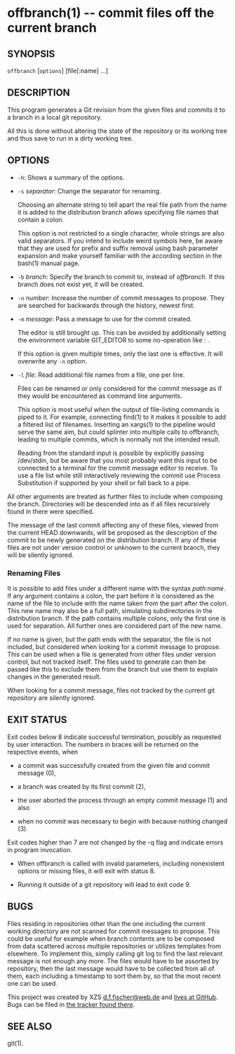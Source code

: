 offbranch(1) -- commit files off the current branch
===================================================

## SYNOPSIS

`offbranch` [`options`] [file[:name] ...]


## DESCRIPTION

This program generates a Git revision from the given files and commits it to a branch in a local git repository.

All this is done without altering the state of the repository or its working tree and thus save to run in a dirty working tree.


## OPTIONS

  - `-h`:
    Shows a summary of the options.

  - `-s` _separator_:
    Change the separator for renaming.

    Choosing an alternate string to tell apart the real file path from the name it is added to the distribution branch allows specifying file names that contain a colon.

    This option is not restricted to a single character, whole strings are also valid separators. If you intend to include weird symbols here, be aware that they are used for prefix and suffix removal using bash parameter expansion and make yourself familiar with the according section in the bash(1) manual page.

  - `-b` _branch_:
    Specify the branch to commit to, instead of _offbranch_. If this branch does not exist yet, it will be created.

  - `-n` _number_:
    Increase the number of commit messages to propose. They are searched for backwards through the history, newest first.

  - `-m` _message_:
    Pass a message to use for the commit created.

    The editor is still brought up. This can be avoided by additionally setting the environment variable GIT_EDITOR to some no-operation like : .

    If this option is given multiple times, only the last one is effective. It will overwrite any `-n` option.

  - `-l` _file_:
    Read additional file names from a file, one per line.

    Files can be renamed or only considered for the commit message as if they would be encountered as command line arguments.

    This option is most useful when the output of file-listing commands is piped to it. For example, connecting find(1) to it makes it possible to add a filtered list of filenames. Inserting an xargs(1) to the pipeline would serve the same aim, but could splinter into multiple calls to offbranch, leading to multiple commits, which is normally not the intended result.

    Reading from the standard input is possible by explicitly passing /dev/stdin, but be aware that you most probably want this input to be connected to a terminal for the commit message editor to receive. To use a file list while still interactively reviewing the commit use Process Substitution if supported by your shell or fall back to a pipe.

All other arguments are treated as further files to include when composing the branch. Directories will be descended into as if all files recursively found in there were specified.

The message of the last commit affecting any of these files, viewed from the current HEAD downwards, will be proposed as the description of the commit to be newly generated on the distribution branch. If any of these files are not under version control or unknown to the current branch, they will be silently ignored.


### Renaming Files

It is possible to add files under a different name with the syntax _path:name_. If any argument contains a colon, the part before it is considered as the name of the file to include with the name taken from the part after the colon. This new name may also be a full path, simulating subdirectories in the distribution branch. If the path contains multiple colons, only the first one is used for separation. All further ones are considered part of the new name.

If no name is given, but the path ends with the separator, the file is not included, but considered when looking for a commit message to propose. This can be used when a file is generated from other files under version control, but not tracked itself. The files used to generate can then be passed like this to exclude them from the branch but use them to explain changes in the generated result.

When looking for a commit message, files not tracked by the current git repository are silently ignored.


## EXIT STATUS

Exit codes below 8 indicate successful termination, possibly as requested by user interaction. The numbers in braces will be returned on the respective events, when

  - a commit was successfully created from the given file and commit message (0),

  - a branch was created by its first commit (2),

  - the user aborted the process through an empty commit message (1) and also

  - when no commit was necessary to begin with because nothing changed (3).

Exit codes higher than 7 are not changed by the -q flag and indicate errors in program invocation.

  - When offbranch is called with invalid parameters, including nonexistent options or missing files, it will exit with status 8.

  - Running it outside of a git repository will lead to exit code 9.


## BUGS

Files residing in repositories other than the one including the current working directory are not scanned for commit messages to propose. This could be useful for example when branch contents are to be composed from data scattered across multiple repositories or utilizes templates from elsewhere. To implement this, simply calling git log to find the last relevant message is not enough any more. The files would have to be assorted by repository, then the last message would have to be collected from all of them, each including a timestamp to sort them by, so that the most recent one can be used.

This project was created by XZS <d.f.fischer@web.de> and [lives at GitHub](http://github.com/dffischer/pkgrepotools). Bugs can be filed in [the tracker found there](http://github.com/dffischer/pkgrepotools/issues).


## SEE ALSO

git(1).
